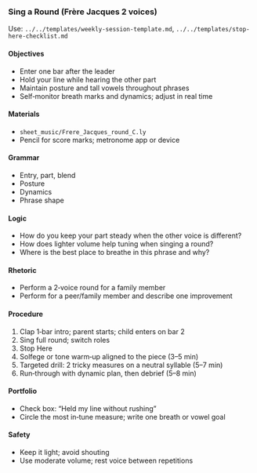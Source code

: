 ### Sing a Round (Frère Jacques 2 voices)

Use: `../../templates/weekly-session-template.md`, `../../templates/stop-here-checklist.md`

#### Objectives
- Enter one bar after the leader
- Hold your line while hearing the other part
- Maintain posture and tall vowels throughout phrases
- Self‑monitor breath marks and dynamics; adjust in real time

#### Materials
- `sheet_music/Frere_Jacques_round_C.ly`
- Pencil for score marks; metronome app or device

#### Grammar
- Entry, part, blend
- Posture
- Dynamics
- Phrase shape

#### Logic
- How do you keep your part steady when the other voice is different?
- How does lighter volume help tuning when singing a round?
- Where is the best place to breathe in this phrase and why?

#### Rhetoric
- Perform a 2‑voice round for a family member
- Perform for a peer/family member and describe one improvement

#### Procedure
1) Clap 1‑bar intro; parent starts; child enters on bar 2
2) Sing full round; switch roles
3) Stop Here
4) Solfege or tone warm‑up aligned to the piece (3–5 min)
5) Targeted drill: 2 tricky measures on a neutral syllable (5–7 min)
6) Run‑through with dynamic plan, then debrief (5–8 min)

#### Portfolio
- Check box: “Held my line without rushing”
- Circle the most in‑tune measure; write one breath or vowel goal

#### Safety
- Keep it light; avoid shouting
- Use moderate volume; rest voice between repetitions

<!-- enriched: v1 -->
